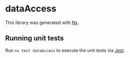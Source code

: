 # dataAccess

This library was generated with [Nx](https://nx.dev).

## Running unit tests

Run `nx test dataAccess` to execute the unit tests via [Jest](https://jestjs.io).
